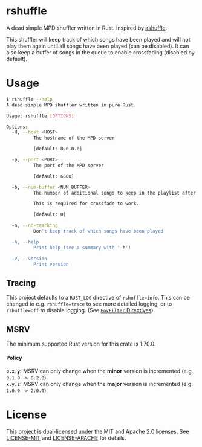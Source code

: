 # rshuffle

A dead simple MPD shuffler written in Rust. Inspired by [ashuffle](https://github.com/joshkunz/ashuffle).

This shuffler will keep track of which songs have been played and will not play them again until all songs have been played (can be disabled).
It can also keep a buffer of songs in the queue to enable crossfading (disabled by default).

# Usage

```sh
$ rshuffle --help
A dead simple MPD shuffler written in pure Rust.

Usage: rshuffle [OPTIONS]

Options:
  -H, --host <HOST>
          The hostname of the MPD server

          [default: 0.0.0.0]

  -p, --port <PORT>
          The port of the MPD server

          [default: 6600]

  -b, --num-buffer <NUM_BUFFER>
          The number of additional songs to keep in the playlist after the current song

          This is required for crossfade to work.

          [default: 0]

  -n, --no-tracking
          Don't keep track of which songs have been played

  -h, --help
          Print help (see a summary with '-h')

  -V, --version
          Print version
```

## Tracing

This project defaults to a `RUST_LOG` directive of `rshuffle=info`. This can be changed to e.g. `rshuffle=trace` to see more detailed logging, or to `rshuffle=off` to disable logging. (See [`EnvFilter` Directives](https://docs.rs/tracing-subscriber/latest/tracing_subscriber/filter/struct.EnvFilter.html#directives))

## MSRV

The minimum supported Rust version for this crate is 1.70.0.

#### Policy

**`0.x.y`:** MSRV can only change when the **minor** version is incremented (e.g. `0.1.0 -> 0.2.0`)
<br />
**`x.y.z`:** MSRV can only change when the **major** version is incremented (e.g. `1.0.0 -> 2.0.0`)

# License

This project is dual-licensed under the MIT and Apache 2.0 licenses. See [LICENSE-MIT](LICENSE-MIT) and [LICENSE-APACHE](LICENSE-APACHE) for details.
